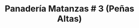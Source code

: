 ---
title: "Panadería Matanzas # 3 (Peñas Altas)"
url: /ciudad-de-matanzas/panaderia-matanzas-3-penas-altas/
shop: Bäckerei
---